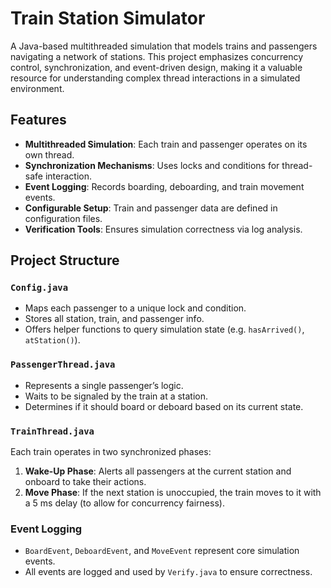 # Train Station Simulator

A Java-based multithreaded simulation that models trains and passengers navigating a network of stations. This project emphasizes concurrency control, synchronization, and event-driven design, making it a valuable resource for understanding complex thread interactions in a simulated environment.

## Features

- **Multithreaded Simulation**: Each train and passenger operates on its own thread.
- **Synchronization Mechanisms**: Uses locks and conditions for thread-safe interaction.
- **Event Logging**: Records boarding, deboarding, and train movement events.
- **Configurable Setup**: Train and passenger data are defined in configuration files.
- **Verification Tools**: Ensures simulation correctness via log analysis.

## Project Structure

### `Config.java`

- Maps each passenger to a unique lock and condition.
- Stores all station, train, and passenger info.
- Offers helper functions to query simulation state (e.g. `hasArrived()`, `atStation()`).

### `PassengerThread.java`

- Represents a single passenger’s logic.
- Waits to be signaled by the train at a station.
- Determines if it should board or deboard based on its current state.

### `TrainThread.java`

Each train operates in two synchronized phases:
1. **Wake-Up Phase**: Alerts all passengers at the current station and onboard to take their actions.
2. **Move Phase**: If the next station is unoccupied, the train moves to it with a 5 ms delay (to allow for concurrency fairness).

### Event Logging

- `BoardEvent`, `DeboardEvent`, and `MoveEvent` represent core simulation events.
- All events are logged and used by `Verify.java` to ensure correctness.



